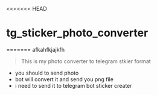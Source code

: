 <<<<<<< HEAD
# tg_sticker_photo_converter
=======
afkahfkjajkfh
>This is my photo converter to telegram stkier format 
>

- you should to send photo
- bot will convert it and send you png file
- i need to send it to telegram bot sticker creater
